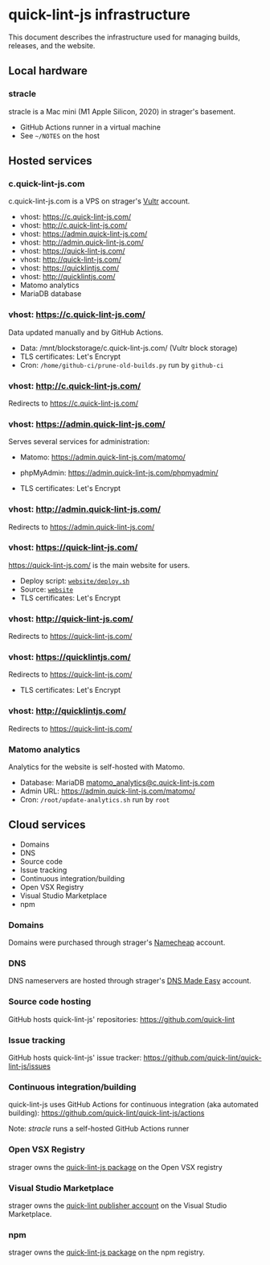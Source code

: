 # quick-lint-js infrastructure

This document describes the infrastructure used for managing builds, releases,
and the website.

## Local hardware

### stracle

stracle is a Mac mini (M1 Apple Silicon, 2020) in strager's basement.

* GitHub Actions runner in a virtual machine
* See `~/NOTES` on the host

## Hosted services

### c.quick-lint-js.com

c.quick-lint-js.com is a VPS on strager's [Vultr][] account.

* vhost: https://c.quick-lint-js.com/
* vhost: http://c.quick-lint-js.com/
* vhost: https://admin.quick-lint-js.com/
* vhost: http://admin.quick-lint-js.com/
* vhost: https://quick-lint-js.com/
* vhost: http://quick-lint-js.com/
* vhost: https://quicklintjs.com/
* vhost: http://quicklintjs.com/
* Matomo analytics
* MariaDB database

### vhost: https://c.quick-lint-js.com/

Data updated manually and by GitHub Actions.

* Data: /mnt/blockstorage/c.quick-lint-js.com/ (Vultr block storage)
* TLS certificates: Let's Encrypt
* Cron: `/home/github-ci/prune-old-builds.py` run by `github-ci`

### vhost: http://c.quick-lint-js.com/

Redirects to https://c.quick-lint-js.com/

### vhost: https://admin.quick-lint-js.com/

Serves several services for administration:

* Matomo: <https://admin.quick-lint-js.com/matomo/>
* phpMyAdmin: <https://admin.quick-lint-js.com/phpmyadmin/>

* TLS certificates: Let's Encrypt

### vhost: http://admin.quick-lint-js.com/

Redirects to https://admin.quick-lint-js.com/

### vhost: https://quick-lint-js.com/

<https://quick-lint-js.com/> is the main website for users.

* Deploy script: [`website/deploy.sh`](../website/deploy.sh)
* Source: [`website`](../website)
* TLS certificates: Let's Encrypt

### vhost: http://quick-lint-js.com/

Redirects to https://quick-lint-js.com/

### vhost: https://quicklintjs.com/

Redirects to https://quick-lint-js.com/

* TLS certificates: Let's Encrypt

### vhost: http://quicklintjs.com/

Redirects to https://quick-lint-js.com/

### Matomo analytics

Analytics for the website is self-hosted with Matomo.

* Database: MariaDB matomo_analytics@c.quick-lint-js.com
* Admin URL: <https://admin.quick-lint-js.com/matomo/>
* Cron: `/root/update-analytics.sh` run by `root`

## Cloud services

* Domains
* DNS
* Source code
* Issue tracking
* Continuous integration/building
* Open VSX Registry
* Visual Studio Marketplace
* npm

### Domains

Domains were purchased through strager's [Namecheap][] account.

### DNS

DNS nameservers are hosted through strager's [DNS Made Easy][] account.

### Source code hosting

GitHub hosts quick-lint-js' repositories: <https://github.com/quick-lint>

### Issue tracking

GitHub hosts quick-lint-js' issue tracker:
<https://github.com/quick-lint/quick-lint-js/issues>

### Continuous integration/building

quick-lint-js uses GitHub Actions for continuous integration (aka automated
building): <https://github.com/quick-lint/quick-lint-js/actions>

Note: *stracle* runs a self-hosted GitHub Actions runner

### Open VSX Registry

strager owns the [quick-lint-js
package](https://open-vsx.org/extension/quick-lint/quick-lint-js) on the Open
VSX registry

### Visual Studio Marketplace

strager owns the [quick-lint publisher
account](https://marketplace.visualstudio.com/publishers/quick-lint) on the
Visual Studio Marketplace.

### npm

strager owns the [quick-lint-js
package](https://www.npmjs.com/package/quick-lint-js) on the npm registry.

[DNS Made Easy]: https://dnsmadeeasy.com/
[Namecheap]: https://www.namecheap.com/
[Vultr]: https://www.vultr.com/
